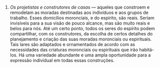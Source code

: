 ﻿1. *Os projetistas e construtores de casas —* aqueles que constroem e remodelam as moradas destinadas aos indivíduos e aos grupos de trabalho. Esses domicílios moronciais, e do espírito, são reais. Seriam invisíveis para a sua visão de pouco alcance, mas são muito reais e belos para nós. Até um certo ponto, todos os seres do espírito podem compartilhar, com os construtores, da escolha de certos detalhes do planejamento e criação das suas moradas moronciais ou espirituais. Tais lares são adaptados e ornamentados de acordo com as necessidades das criaturas moronciais ou espirituais que irão habitá-los. Há uma variedade abundante e uma ampla oportunidade para a expressão individual em todas essas construções.